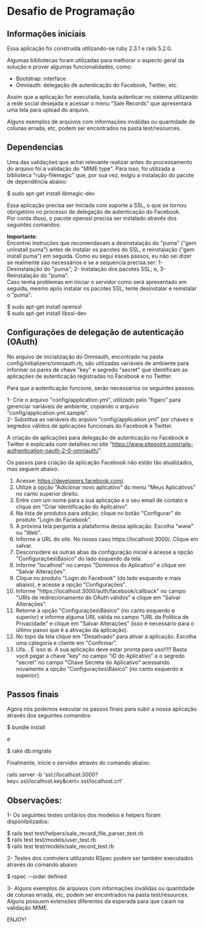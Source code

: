 # Desafio de Programação

## Informações iniciais

Essa aplicação foi construída utilizando-se ruby 2.3.1 e rails 5.2.0.

Algumas bibliotecas foram utilizadas para melhorar o aspecto geral da solução e prover algumas funcionalidades, como:

- Bootstrap: interface
- Omniauth: delegação de autenticação do Facebook, Twitter, etc.

Assim que a aplicação for executada, basta autenticar no sistema utilizando a rede social desejada e acessar o menu "Sale Records" que apresentará uma tela para upload do arquivo.

Alguns exemplos de arquivos com informações inválidas ou quantidade de colunas errada, etc, podem ser encontrados na pasta test/resources.

## Dependencias

Uma das validações que achei relevante realizar antes do processamento do arquivo foi a validação do "MIME type". Para isso, foi utilizada a biblioteca "ruby-filemagic" que, por sua vez, exigiu a instalação do pacote de dependência abaixo:

$ sudo apt-get install libmagic-dev

Essa aplicação precisa ser iniciada com suporte a SSL, o que se tornou obrigatório no processo de delegação de autenticação do Facebook.\
Por conta disso, o pacote openssl precisa ser instalado através dos seguintes comandos:

**Importante**:\
Encontrei instruções que recomendavam a desinstalação do "puma" ("gem uninstall puma") antes de instalar os pacotes do SSL, e reinstalação ("gem install puma") em seguida. Como eu segui esses passos, eu não sei dizer se realmente são necessários e se a sequencia precisa ser: 1- Desinstalação do "puma"; 2- Instalação dos pacotes SSL; e, 3- Reinstalação do "puma".\
Caso tenha problemas em iniciar o servidor como será apresentado em seguida, mesmo após instalar os pacotes SSL, tente desinstalar e reinstalar o "puma".

$ sudo apt-get install openssl\
$ sudo apt-get install libssl-dev

## Configurações de delegação de autenticação (OAuth)

No arquivo de inicialização do Omniauth, encontrado na pasta config/initializers/omniauth.rb, são utilizadas variáveis de ambiente para informar os pares de chave "key" e segredo "secret" que identificam as aplicações de autenticação registradas no Facebook e no Twitter.

Para que a autenticação funcione, serão necessários os seguintes passos:

1- Crie o arquivo "config/application.yml", utilizado pelo "figaro" para gerenciar variáveis de ambiente, copiando o arquivo "config/application.yml.sample".\
2- Substitua as variáveis do arquivo "config/application.yml" por chaves e segredos válidos de aplicações funcionais do Facebook e Twitter.

A criação de aplicações para delegação de autenticação no Facebook e Twitter é explicada com detalhes no site "https://www.sitepoint.com/rails-authentication-oauth-2-0-omniauth/".

Os passos para criação da aplicação Facebook não estão tão atualizados, mas seguem abaixo:

1. Acesse: https://developers.facebook.com/.
2. Utilize a opção "Adicionar novo aplicativo" do menu "Meus Aplicativos" no canto superior direito.
3. Entre com um nome para a sua aplicação e o seu email de contato e clique em "Criar Identificação do Aplicativo".
4. Na lista de produtos para adição, clique no botão "Configurar" do produto "Login do Facebook".
5. A próxima tela pergunta a plataforma dessa aplicação. Escolha "www" ou "Web".
6. Informe a URL do site. No nosso caso https://localhost:3000/. Clique em salvar.
7. Desconsidere as outras abas da configuração inicial e acesse a opção "Configurações\Básico" do lado esquerdo da tela.
8. Informe "localhost" no campo "Domínios do Aplicativo" e clique em "Salvar Alterações".
9. Clique no produto "Login do Facebook" (do lado esquerdo e mais abaixo), e acesse a opção "Configurações".
10. Informe "https://localhost:3000/auth/facebook/callback" no campo "URIs de redirecionamento do OAuth válidos" e clique em "Salvar Alterações".
11. Retorne à opção "Configurações\Básico" (no canto esquerdo e superior) e informe alguma URL válida no campo "URL da Política de Privacidade" e clique em "Salvar Alterações" (isso é necessário para o último passo que é a ativação da aplicação).
12. No topo da tela clique em "Desativado" para ativar a aplicação. Escolha uma categoria e cliente em "Confirmar".
13. Ufa... É isso aí. A sua aplicação deve estar pronta para uso!!!!! Basta você pegar a chave "key" no campo "ID do Aplicativo" e o segredo "secret" no campo "Chave Secreta do Aplicativo" acessando novamente a opção "Configurações\Básico" (no canto esquerdo e superior).

## Passos finais

Agora nós podemos executar os passos finais para subir a nossa aplicação através dos seguintes comandos:

$ bundle install

e

$ rake db:migrate

Finalmente, inicie o servidor através do comando abaixo: 

rails server -b 'ssl://localhost:3000?key=.ssl/localhost.key&cert=.ssl/localhost.crt'

## Observações:

1- Os seguintes testes unitários dos modelos e helpers foram disponibilizados:

$ rails test test/helpers/sale_record_file_parser_test.rb\
$ rails test test/models/user_test.rb\
$ rails test test/models/sale_record_test.rb

2- Testes dos controlers utilizando RSpec podem ser também executados através do comando abaixo:

$ rspec --order defined

3- Alguns exemplos de arquivos com informações inválidas ou quantidade de colunas errada, etc, podem ser encontrados na pasta test/resources. Alguns possuem extensões diferentes da esperada para que caiam na validação MIME.

ENJOY!


